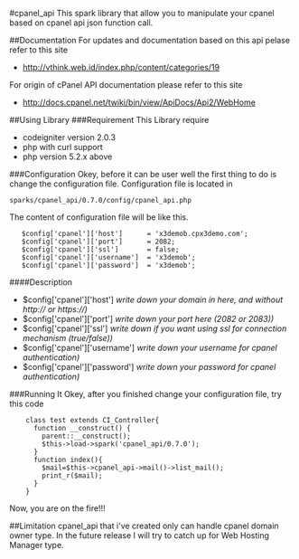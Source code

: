 #cpanel_api
This spark library that allow you to manipulate your cpanel based on cpanel api json function call.

##Documentation
For updates and documentation based on this api pelase refer to this site
* http://vthink.web.id/index.php/content/categories/19

For origin of cPanel API documentation please refer to this site
* http://docs.cpanel.net/twiki/bin/view/ApiDocs/Api2/WebHome
 
##Using Library
###Requirement
This Library require

* codeigniter version 2.0.3
* php with curl support
* php version 5.2.x above

###Configuration
Okey, before it can be user well the first thing to do is change the configuration file.
Configuration file is located in 

  `sparks/cpanel_api/0.7.0/config/cpanel_api.php`

The content of configuration file will be like this.

       $config['cpanel']['host']      = 'x3demob.cpx3demo.com';
       $config['cpanel']['port']      = 2082;
       $config['cpanel']['ssl']       = false;
       $config['cpanel']['username']  = 'x3demob';
       $config['cpanel']['password']  = 'x3demob';
   
####Description
* $config['cpanel']['host']     *write down your domain in here, and without http:// or https://)*
* $config['cpanel']['port']     *write down your port here (2082 or 2083))*
* $config['cpanel']['ssl']      *write down if you want using ssl for connection mechanism (true/false))*
* $config['cpanel']['username'] *write down your username for cpanel authentication)*
* $config['cpanel']['password'] *write down your password for cpanel authentication)*

###Running It
Okey, after you finished change your configuration file, try this code

        class test extends CI_Controller{
          function __construct() {
            parent::__construct();
            $this->load->spark('cpanel_api/0.7.0');
          }
          function index(){
            $mail=$this->cpanel_api->mail()->list_mail();
            print_r($mail);
          }
        }


Now, you are on the fire!!!

##Limitation
cpanel_api that i've created only can handle cpanel domain owner type. In the future release I will try to catch up for Web Hosting Manager type.
